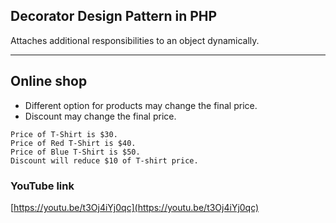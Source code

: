 ## Decorator Design Pattern in PHP
Attaches additional responsibilities to an object dynamically.

---

## Online shop
- Different option for products may change the final price.
- Discount may change the final price.

```
Price of T-Shirt is $30.
Price of Red T-Shirt is $40.
Price of Blue T-Shirt is $50.
Discount will reduce $10 of T-shirt price.

```

### YouTube link
[https://youtu.be/t3Oj4iYj0qc](https://youtu.be/t3Oj4iYj0qc)
